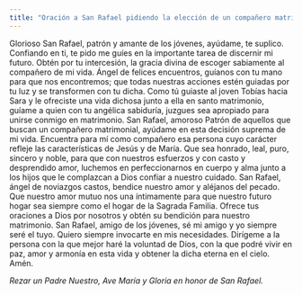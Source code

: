 ```yaml
---
title: "Oración a San Rafael pidiendo la elección de un compañero matrimonial"
---
```


Glorioso San Rafael, patrón y amante de los jóvenes, ayúdame, te suplico. Confiando en ti, te pido me guíes en la importante tarea de discernir mi futuro. Obtén por tu intercesión, la gracia divina de escoger sabiamente al compañero de mi vida. Ángel de felices encuentros, guíanos con tu mano para que nos encontremos; que todas nuestras acciones estén guiadas por tu luz y se transformen con tu dicha. Como tú guiaste al joven Tobías hacia Sara y le ofreciste una vida dichosa junto a ella en santo matrimonio, guíame a quien con tu angélica sabiduría, juzgues sea apropiado para unirse conmigo en matrimonio. San Rafael, amoroso Patrón de aquellos que buscan un compañero matrimonial, ayúdame en esta decisión suprema de mi vida. Encuentra para mí como compañero esa persona cuyo carácter refleje las características de Jesús y de María. Que sea honrado, leal, puro, sincero y noble, para que con nuestros esfuerzos y con casto y desprendido amor, luchemos en perfeccionarnos en cuerpo y alma junto a los hijos que le complazcan a Dios confiar a nuestro cuidado. San Rafael, ángel de noviazgos castos, bendice nuestro amor y aléjanos del pecado. Que nuestro amor mutuo nos una íntimamente para que nuestro futuro hogar sea siempre como el hogar de la Sagrada Familia. Ofrece tus oraciones a Dios por nosotros y obtén su bendición para nuestro matrimonio. San Rafael, amigo de los jóvenes, sé mi amigo y yo siempre seré el tuyo. Quiero siempre invocarte en mis necesidades. Dirígeme a la persona con la que mejor haré la voluntad de Dios, con la que podré vivir en paz, amor y armonía en esta vida y obtener la dicha eterna en el cielo. Amén.

_Rezar un Padre Nuestro, Ave María y Gloria en honor de San Rafael._
